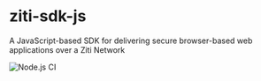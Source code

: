 # ziti-sdk-js
A JavaScript-based SDK for delivering secure browser-based web applications over a Ziti Network

![Node.js CI](https://github.com/openziti/ziti-sdk-js/workflows/Node.js%20CI/badge.svg?branch=master)

